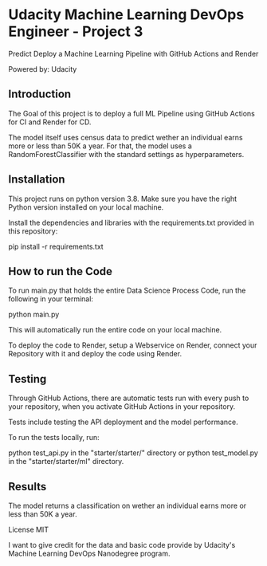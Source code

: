 # Udacity Machine Learning DevOps Engineer - Project 3

Predict Deploy a Machine Learning Pipeline with GitHub Actions and Render

Powered by: Udacity

## Introduction
The Goal of this project is to deploy a full ML Pipeline using GitHub Actions for CI and Render for CD. 

The model itself uses census data to predict wether an individual earns more or less than 50K a year. For that, the model uses a RandomForestClassifier with the standard settings as hyperparameters.

## Installation
This project runs on python version 3.8. Make sure you have the right Python version installed on your local machine.

Install the dependencies and libraries with the requirements.txt provided in this repository:

pip install -r requirements.txt

## How to run the Code
To run main.py that holds the entire Data Science Process Code, run the following in your terminal:

python main.py

This will automatically run the entire code on your local machine.

To deploy the code to Render, setup a Webservice on Render, connect your Repository with it and deploy the code using Render.

## Testing
Through GitHub Actions, there are automatic tests run with every push to your repository, when you activate GitHub Actions in your repository.

Tests include testing the API deployment and the model performance.

To run the tests locally, run:

python test_api.py in the "starter/starter/" directory or python test_model.py in the "starter/starter/ml" directory.

## Results
The model returns a classification on wether an individual earns more or less than 50K a year.

License
MIT

I want to give credit for the data and basic code provide by Udacity's Machine Learning DevOps Nanodegree program.
